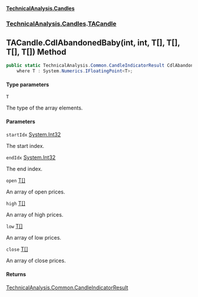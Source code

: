 #### [TechnicalAnalysis.Candles](Atypical.TechnicalAnalysis.Candles.md 'Atypical.TechnicalAnalysis.Candles')
### [TechnicalAnalysis.Candles](Atypical.TechnicalAnalysis.Candles.md#TechnicalAnalysis.Candles 'TechnicalAnalysis.Candles').[TACandle](TACandle.md 'TechnicalAnalysis.Candles.TACandle')

## TACandle.CdlAbandonedBaby<T>(int, int, T[], T[], T[], T[]) Method

```csharp
public static TechnicalAnalysis.Common.CandleIndicatorResult CdlAbandonedBaby<T>(int startIdx, int endIdx, T[] open, T[] high, T[] low, T[] close)
    where T : System.Numerics.IFloatingPoint<T>;
```
#### Type parameters

<a name='TechnicalAnalysis.Candles.TACandle.CdlAbandonedBaby_T_(int,int,T[],T[],T[],T[]).T'></a>

`T`

The type of the array elements.
#### Parameters

<a name='TechnicalAnalysis.Candles.TACandle.CdlAbandonedBaby_T_(int,int,T[],T[],T[],T[]).startIdx'></a>

`startIdx` [System.Int32](https://docs.microsoft.com/en-us/dotnet/api/System.Int32 'System.Int32')

The start index.

<a name='TechnicalAnalysis.Candles.TACandle.CdlAbandonedBaby_T_(int,int,T[],T[],T[],T[]).endIdx'></a>

`endIdx` [System.Int32](https://docs.microsoft.com/en-us/dotnet/api/System.Int32 'System.Int32')

The end index.

<a name='TechnicalAnalysis.Candles.TACandle.CdlAbandonedBaby_T_(int,int,T[],T[],T[],T[]).open'></a>

`open` [T](TACandle.CdlAbandonedBaby_T_(int,int,T[],T[],T[],T[]).md#TechnicalAnalysis.Candles.TACandle.CdlAbandonedBaby_T_(int,int,T[],T[],T[],T[]).T 'TechnicalAnalysis.Candles.TACandle.CdlAbandonedBaby<T>(int, int, T[], T[], T[], T[]).T')[[]](https://docs.microsoft.com/en-us/dotnet/api/System.Array 'System.Array')

An array of open prices.

<a name='TechnicalAnalysis.Candles.TACandle.CdlAbandonedBaby_T_(int,int,T[],T[],T[],T[]).high'></a>

`high` [T](TACandle.CdlAbandonedBaby_T_(int,int,T[],T[],T[],T[]).md#TechnicalAnalysis.Candles.TACandle.CdlAbandonedBaby_T_(int,int,T[],T[],T[],T[]).T 'TechnicalAnalysis.Candles.TACandle.CdlAbandonedBaby<T>(int, int, T[], T[], T[], T[]).T')[[]](https://docs.microsoft.com/en-us/dotnet/api/System.Array 'System.Array')

An array of high prices.

<a name='TechnicalAnalysis.Candles.TACandle.CdlAbandonedBaby_T_(int,int,T[],T[],T[],T[]).low'></a>

`low` [T](TACandle.CdlAbandonedBaby_T_(int,int,T[],T[],T[],T[]).md#TechnicalAnalysis.Candles.TACandle.CdlAbandonedBaby_T_(int,int,T[],T[],T[],T[]).T 'TechnicalAnalysis.Candles.TACandle.CdlAbandonedBaby<T>(int, int, T[], T[], T[], T[]).T')[[]](https://docs.microsoft.com/en-us/dotnet/api/System.Array 'System.Array')

An array of low prices.

<a name='TechnicalAnalysis.Candles.TACandle.CdlAbandonedBaby_T_(int,int,T[],T[],T[],T[]).close'></a>

`close` [T](TACandle.CdlAbandonedBaby_T_(int,int,T[],T[],T[],T[]).md#TechnicalAnalysis.Candles.TACandle.CdlAbandonedBaby_T_(int,int,T[],T[],T[],T[]).T 'TechnicalAnalysis.Candles.TACandle.CdlAbandonedBaby<T>(int, int, T[], T[], T[], T[]).T')[[]](https://docs.microsoft.com/en-us/dotnet/api/System.Array 'System.Array')

An array of close prices.

#### Returns
[TechnicalAnalysis.Common.CandleIndicatorResult](https://docs.microsoft.com/en-us/dotnet/api/TechnicalAnalysis.Common.CandleIndicatorResult 'TechnicalAnalysis.Common.CandleIndicatorResult')